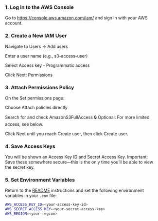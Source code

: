 ### 1. Log in to the AWS Console

Go to https://console.aws.amazon.com/iam/ and sign in with your AWS account.

### 2. Create a New IAM User

Navigate to Users → Add users

Enter a user name (e.g., s3-access-user)

Select Access key - Programmatic access

Click Next: Permissions

### 3. Attach Permissions Policy

On the Set permissions page:

Choose Attach policies directly

Search for and check AmazonS3FullAccess
🔒 Optional: For more limited access, see below.

Click Next until you reach Create user, then click Create user.

### 4. Save Access Keys

You will be shown an Access Key ID and Secret Access Key.
Important: Save these somewhere secure—this is the only time you’ll be able to view the secret key.

### 5. Set Environment Variables

Return to the [README](https://github.com/openpipe/tic-tac-toe-agent) instructions and set the following environment variables in your `.env` file:

```bash
AWS_ACCESS_KEY_ID=<your-access-key-id>
AWS_SECRET_ACCESS_KEY=<your-secret-access-key>
AWS_REGION=<your-region>
```
